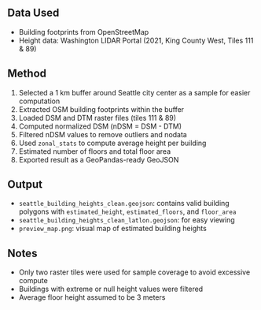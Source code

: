 ## Data Used
- Building footprints from OpenStreetMap
- Height data: Washington LIDAR Portal (2021, King County West, Tiles 111 & 89)

## Method
1. Selected a 1 km buffer around Seattle city center as a sample for easier computation
2. Extracted OSM building footprints within the buffer
3. Loaded DSM and DTM raster files (tiles 111 & 89)
4. Computed normalized DSM (nDSM = DSM - DTM)
5. Filtered nDSM values to remove outliers and nodata
6. Used `zonal_stats` to compute average height per building
7. Estimated number of floors and total floor area
8. Exported result as a GeoPandas-ready GeoJSON

## Output
- `seattle_building_heights_clean.geojson`: contains valid building polygons with `estimated_height`, `estimated_floors`, and `floor_area`
- `seattle_building_heights_clean_latlon.geojson`: for easy viewing
- `preview_map.png`: visual map of estimated building heights

## Notes
- Only two raster tiles were used for sample coverage to avoid excessive compute
- Buildings with extreme or null height values were filtered
- Average floor height assumed to be 3 meters

